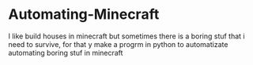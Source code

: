 # Automating-Minecraft
I like build houses in minecraft but sometimes there is a boring stuf that i need to survive, for that y make a progrm in python to automatizate automating boring stuf in minecraft
